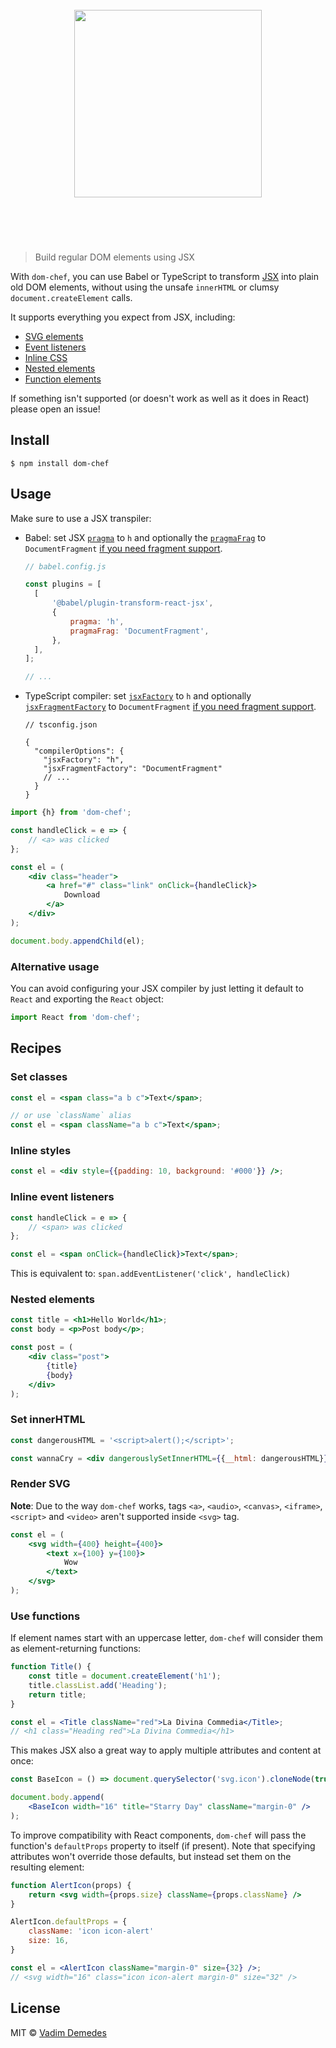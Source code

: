 <h1 align="center">
  <br>
  <img width="300" src="media/logo.png">
  <br>
  <br>
	<br>
</h1>

> Build regular DOM elements using JSX

With `dom-chef`, you can use Babel or TypeScript to transform [JSX](https://reactjs.org/docs/introducing-jsx.html) into plain old DOM elements, without using the unsafe `innerHTML` or clumsy `document.createElement` calls.

It supports everything you expect from JSX, including:

- [SVG elements](#render-svg)
- [Event listeners](#inline-event-listeners)
- [Inline CSS](#inline-styles)
- [Nested elements](#nested-elements)
- [Function elements](#use-functions)

If something isn't supported (or doesn't work as well as it does in React) please open an issue!

## Install

```
$ npm install dom-chef
```

## Usage

Make sure to use a JSX transpiler:
- Babel: set JSX [`pragma`](https://babeljs.io/docs/en/next/babel-plugin-transform-react-jsx.html#pragma)
  to `h` and optionally the [`pragmaFrag`](https://babeljs.io/docs/en/next/babel-plugin-transform-react-jsx.html#pragmafrag)
  to `DocumentFragment` [if you need fragment support](https://reactjs.org/blog/2017/11/28/react-v16.2.0-fragment-support.html).
  
  ```js
  // babel.config.js
  
  const plugins = [
  	[
  		'@babel/plugin-transform-react-jsx',
  		{
  			pragma: 'h',
  			pragmaFrag: 'DocumentFragment',
  		},
  	],
  ];
  
  // ...
  ```

- TypeScript compiler: set [`jsxFactory`](https://www.typescriptlang.org/tsconfig#jsxFactory)
  to `h` and optionally [`jsxFragmentFactory`](https://www.typescriptlang.org/tsconfig#jsxFragmentFactory)
  to `DocumentFragment` [if you need fragment support](https://devblogs.microsoft.com/typescript/announcing-typescript-4-0/#custom-jsx-factories).

  ```jsonc
  // tsconfig.json

  {
    "compilerOptions": {
      "jsxFactory": "h",
      "jsxFragmentFactory": "DocumentFragment"
      // ...
    }
  }
  ```

```jsx
import {h} from 'dom-chef';

const handleClick = e => {
	// <a> was clicked
};

const el = (
	<div class="header">
		<a href="#" class="link" onClick={handleClick}>
			Download
		</a>
	</div>
);

document.body.appendChild(el);
```

### Alternative usage

You can avoid configuring your JSX compiler by just letting it default to `React` and exporting the `React` object:

```js
import React from 'dom-chef';
```

## Recipes

### Set classes

```jsx
const el = <span class="a b c">Text</span>;

// or use `className` alias
const el = <span className="a b c">Text</span>;
```

### Inline styles

```jsx
const el = <div style={{padding: 10, background: '#000'}} />;
```

### Inline event listeners

```jsx
const handleClick = e => {
	// <span> was clicked
};

const el = <span onClick={handleClick}>Text</span>;
```

This is equivalent to: `span.addEventListener('click', handleClick)`

### Nested elements

```jsx
const title = <h1>Hello World</h1>;
const body = <p>Post body</p>;

const post = (
	<div class="post">
		{title}
		{body}
	</div>
);
```

### Set innerHTML

```jsx
const dangerousHTML = '<script>alert();</script>';

const wannaCry = <div dangerouslySetInnerHTML={{__html: dangerousHTML}} />;
```

### Render SVG

**Note**: Due to the way `dom-chef` works, tags `<a>`, `<audio>`, `<canvas>`, `<iframe>`, `<script>` and `<video>` aren't supported inside `<svg>` tag.

```jsx
const el = (
	<svg width={400} height={400}>
		<text x={100} y={100}>
			Wow
		</text>
	</svg>
);
```

### Use functions

If element names start with an uppercase letter, `dom-chef` will consider them as element-returning functions:

```jsx
function Title() {
	const title = document.createElement('h1');
	title.classList.add('Heading');
	return title;
}

const el = <Title className="red">La Divina Commedia</Title>;
// <h1 class="Heading red">La Divina Commedia</h1>
```

This makes JSX also a great way to apply multiple attributes and content at once:

```jsx
const BaseIcon = () => document.querySelector('svg.icon').cloneNode(true);

document.body.append(
	<BaseIcon width="16" title="Starry Day" className="margin-0" />
);
```

To improve compatibility with React components, `dom-chef` will pass the function's `defaultProps` property to itself (if present). Note that specifying attributes won't override those defaults, but instead set them on the resulting element:

```jsx
function AlertIcon(props) {
	return <svg width={props.size} className={props.className} />
}

AlertIcon.defaultProps = {
	className: 'icon icon-alert'
	size: 16,
}

const el = <AlertIcon className="margin-0" size={32} />;
// <svg width="16" class="icon icon-alert margin-0" size="32" />
```

## License

MIT © [Vadim Demedes](https://github.com/vadimdemedes)
